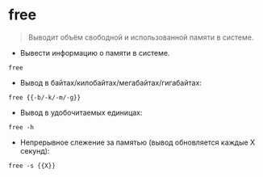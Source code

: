 # free

> Выводит объём свободной и использованной памяти в системе.

- Вывести информацию о памяти в системе.

`free`

- Вывод в байтах/килобайтах/мегабайтах/гигабайтах:

`free {{-b/-k/-m/-g}}`

- Вывод в удобочитаемых единицах:

`free -h`

- Непрерывное слежение за памятью (вывод обновляется каждые X секунд):

`free -s {{X}}`
